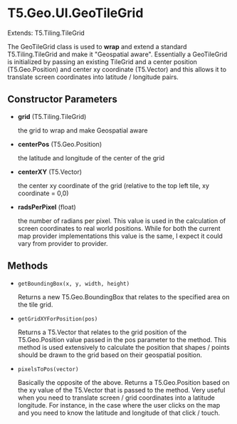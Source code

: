 T5.Geo.UI.GeoTileGrid
========================

Extends: T5.Tiling.TileGrid

The GeoTileGrid class is used to __wrap__ and extend a standard T5.Tiling.TileGrid and make it "Geospatial aware".  Essentially a GeoTileGrid is initialized by passing an existing TileGrid and a center position (T5.Geo.Position) and center xy coordinate (T5.Vector) and this allows it to translate screen coordinates into latitude / longitude pairs.

Constructor Parameters
----------------------

- __grid__ (T5.Tiling.TileGrid)

	the grid to wrap and make Geospatial aware
- __centerPos__ (T5.Geo.Position)

	the latitude and longitude of the center of the grid
	
- __centerXY__ (T5.Vector)

	the center xy coordinate of the grid (relative to the top left tile, xy coordinate = 0,0)

- __radsPerPixel__ (float) 

	the number of radians per pixel.  This value is used in the calculation of screen coordinates to real world positions.  While for both the current map provider implementations this value is the same, I expect it could vary from provider to provider.
	
Methods
-------

- `getBoundingBox(x, y, width, height)`

	Returns a new T5.Geo.BoundingBox that relates to the specified area on the tile grid.
	
- `getGridXYForPosition(pos)`

	Returns a T5.Vector that relates to the grid position of the T5.Geo.Position value passed in the pos parameter to the method.  This method is used extensively to calculate the position that shapes / points should be drawn to the grid based on their geospatial position.
	
- `pixelsToPos(vector)`

	Basically the opposite of the above.  Returns a T5.Geo.Position based on the xy value of the T5.Vector that is passed to the method.  Very useful when you need to translate screen / grid coordinates into a latitude longitude.  For instance, in the case where the user clicks on the map and you need to know the latitude and longitude of that click / touch.